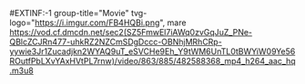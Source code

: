 #EXTINF:-1 group-title="Movie" tvg-logo="https://i.imgur.com/FB4HQBi.png", mare
https://vod.cf.dmcdn.net/sec2(SZ5FmwEl7iAWq0zvGqJuZ_PNe-QBlcZCJRn477-uhkRZ2NZCmSDgDccc-OBNhjMRhCRp-yywie3Jr1Zucadjkn2WYAQ9uT_eSVCHe9Eh_Y9tWM6UnTL0tBWYiW09Ye56ROutfPbLXvYAxHVtPL7rnw)/video/863/885/482588368_mp4_h264_aac_hq.m3u8
